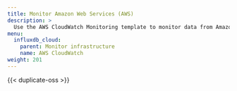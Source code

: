```yaml
---
title: Monitor Amazon Web Services (AWS)
description: >
  Use the AWS CloudWatch Monitoring template to monitor data from Amazon Web Services (AWS), Amazon Elastic Compute Cloud (EC2), and Amazon Elastic Load Balancing (ELB) with the AWS CloudWatch Service.
menu:
  influxdb_cloud:
    parent: Monitor infrastructure
    name: AWS CloudWatch
weight: 201
---
```


{{< duplicate-oss >}}
